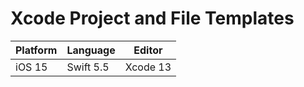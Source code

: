 # Xcode Project and File Templates

| Platform | Language | Editor |
| --- | --- | --- |
| iOS 15 | Swift 5.5 | Xcode 13 |